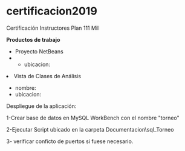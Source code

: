 # certificacion2019
Certificación Instructores Plan 111 Mil

<p><b><strong>Productos de trabajo</strong></b></p>

  <ul>
    <li>Proyecto NetBeans</li> 
    <li>
      <ul>
        <li>ubicacion:</li>
      </ul>
    </li>  
  </ul>
  <li>Vista de Clases de Análisis</li> 
  <ul>
    <li>nombre: </li>
    <li>ubicacion:</li>
  </ul>



<p>Despliegue de la aplicación:</p>
<p>1-Crear base de datos en MySQL WorkBench con el nombre "torneo"</p>
<p>2-Ejecutar Script ubicado en la carpeta Documentacion\sql_Torneo</p>
<p>3- verificar conficto de puertos si fuese necesario. </p>

